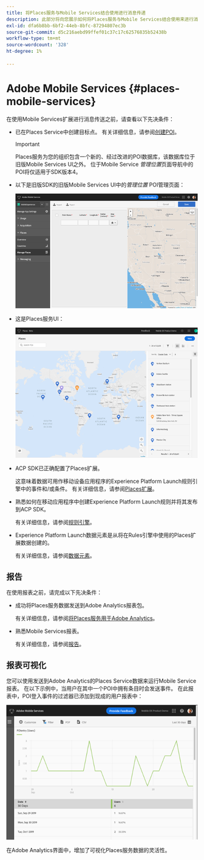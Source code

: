 ```yaml
---
title: 将Places服务与Mobile Services结合使用进行消息传递
description: 此部分将向您展示如何将Places服务与Mobile Services结合使用来进行消息传送。
exl-id: dfa6b8bb-6bf2-44eb-8bfc-87294807ec3b
source-git-commit: d5c216aebd99ffef01c37c17c62576835b52438b
workflow-type: tm+mt
source-wordcount: '328'
ht-degree: 1%

---
```


# Adobe Mobile Services {#places-mobile-services}

在使用Mobile Services扩展进行消息传送之前，请查看以下先决条件：

* 已在Places Service中创建目标点。 有关详细信息，请参阅[创建POI](/help/poi-mgmt-ui/create-a-poi-ui.md)。

  >[!IMPORTANT]
  >
  >Places服务为您的组织包含一个新的、经过改进的POI数据库，该数据库位于旧版Mobile Services UI之外。 位于Mobile Service *管理位置*&#x200B;页面导航中的POI将仅适用于SDK版本4。

* 以下是旧版SDK的旧版Mobile Services UI中的&#x200B;*管理位置* POI管理页面：

  ![旧版UI](/help/assets/legacy-location-v4-ui.png)

* 这是Places服务UI：

  ![Places服务POI管理UI](/help/assets/places-ui.png)

* ACP SDK已正确配置了Places扩展。

  这意味着数据可用作移动设备应用程序的Experience Platform Launch规则引擎中的事件和/或条件。 有关详细信息，请参阅[Places扩展](/help/places-ext-aep-sdks/places-extension/places-extension.md)。

* 熟悉如何在移动应用程序中创建Experience Platform Launch规则并将其发布到ACP SDK。

  有关详细信息，请参阅[规则引擎](https://aep-sdks.gitbook.io/docs/using-mobile-extensions/mobile-core/rules-engine)。

* Experience Platform Launch数据元素是从将在Rules引擎中使用的Places扩展数据创建的。

  有关详细信息，请参阅[数据元素](https://aep-sdks.gitbook.io/docs/using-mobile-extensions/mobile-core/rules-engine#data-elements)。

## 报告

在使用报表之前，请完成以下先决条件：

* 成功将Places服务数据发送到Adobe Analytics报表包。

  有关详细信息，请参阅[将Places服务用于Adobe Analytics](/help/use-places-with-other-solutions/places-adobe-analytics/use-places-adobe-analytics.md)。

* 熟悉Mobile Services报表。

  有关详细信息，请参阅[报告](https://experienceleague.adobe.com/docs/discontinued/using/mobile-services.html?lang=zh-Hans)。

## 报表可视化

您可以使用发送到Adobe Analytics的Places Service数据来运行Mobile Service报表。 在以下示例中，当用户在其中一个POI中拥有条目时会发送事件。 在此报表中，POI登入事件的过滤器已添加到现成的用户报表中：

![报表可视化图表](/help/assets/report-visualize.png)

在Adobe Analytics界面中，增加了可视化Places服务数据的灵活性。
